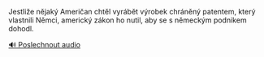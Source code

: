 
Jestliže nějaký Američan chtěl vyrábět výrobek chráněný patentem, který vlastnili Němci, americký zákon ho nutil, aby se s německým podnikem dohodl.

[🔊 Poslechnout audio](/data/7-paragraphs/audio/chapter_67/para_007-Jestlie-njak-Amerian-chtl-vyrbt-vrobek-chr.mp3)
